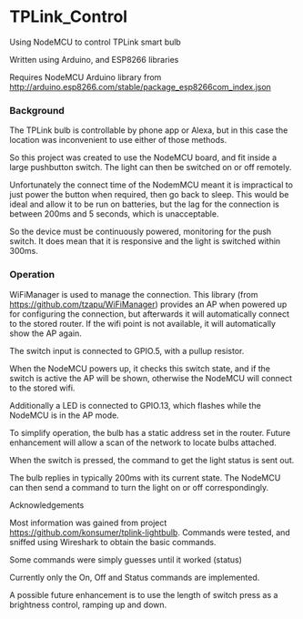 # TPLink_Control
Using NodeMCU to control TPLink smart bulb

Written using Arduino, and ESP8266 libraries

Requires NodeMCU Arduino library from http://arduino.esp8266.com/stable/package_esp8266com_index.json

### Background
The TPLink bulb is controllable by phone app or Alexa, but in this case the location was inconvenient to use either of those methods.

So this project was created to use the NodeMCU board, and fit inside a large pushbutton switch. The light can then be switched on or off remotely.

Unfortunately the connect time of the NodemMCU meant it is impractical to just power the button when required, then go back to sleep. This would be ideal and allow it to be run on batteries, but the lag for the connection is between 200ms and 5 seconds, which is unacceptable.

So the device must be continuously powered, monitoring for the push switch. It does mean that it is responsive and the light is switched within 300ms.

### Operation
WiFiManager is used to manage the connection. This library (from https://github.com/tzapu/WiFiManager) provides an AP when powered up for configuring the connection, but afterwards it will automatically connect to the stored router. If the wifi point is not available, it will automatically show the AP again.

The switch input is connected to GPIO.5, with a pullup resistor.

When the NodeMCU powers up, it checks this switch state, and if the switch is active the AP will be shown, otherwise the NodeMCU will connect to the stored wifi.

Additionally a LED is connected to GPIO.13, which flashes while the NodeMCU is in the AP mode.

To simplify operation, the bulb has a static address set in the router. Future enhancement will allow a scan of the network to locate bulbs attached.

When the switch is pressed, the command to get the light status is sent out.

The bulb replies in typically 200ms with its current state. The NodeMCU can then send a command to turn the light on or off correspondingly.

Acknowledgements

Most information was gained from project https://github.com/konsumer/tplink-lightbulb. Commands were tested, and sniffed using Wireshark to obtain the basic commands.

Some commands were simply guesses until it worked (status)

Currently only the On, Off and Status commands are implemented.

A possible future enhancement is to use the length of switch press as a brightness control, ramping up and down.



